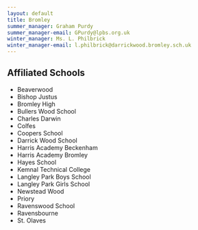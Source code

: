 ```yaml
---
layout: default
title: Bromley
summer_manager: Graham Purdy
summer_manager-email: GPurdy@lpbs.org.uk
winter_manager: Ms. L. Philbrick
winter_manager-email: l.philbrick@darrickwood.bromley.sch.uk
---
```


## Affiliated Schools

- Beaverwood
- Bishop Justus
- Bromley High
- Bullers Wood School
- Charles Darwin
- Colfes
- Coopers School
- Darrick Wood School
- Harris Academy Beckenham
- Harris Academy Bromley
- Hayes School
- Kemnal Technical College
- Langley Park Boys School
- Langley Park Girls School
- Newstead Wood
- Priory
- Ravenswood School
- Ravensbourne
- St. Olaves